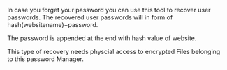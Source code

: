 In case you forget your password you can use this tool to recover user passwords.
The recovered user passwords will in form of hash(websitename)+password.

The password is appended at the end with hash value of website.

This type of recovery needs physcial access to encrypted Files belonging to this password Manager.
